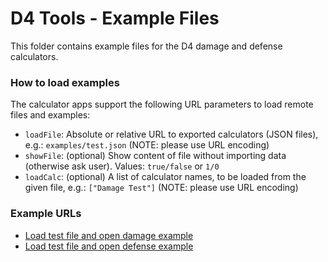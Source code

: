# D4 Tools - Example Files

This folder contains example files for the D4 damage and defense calculators.

### How to load examples

The calculator apps support the following URL parameters to load remote files and examples:
- `loadFile`: Absolute or relative URL to exported calculators (JSON files), e.g.: `examples/test.json` (NOTE: please use URL encoding)
- `showFile`: (optional) Show content of file without importing data (otherwise ask user). Values: `true/false` or `1/0`
- `loadCalc`: (optional) A list of calculator names, to be loaded from the given file, e.g.: `["Damage Test"]` (NOTE: please use URL encoding)

### Example URLs

- [Load test file and open damage example](https://bytemind-de.github.io/apps/d4/damage.html?loadFile=examples%2Ftest_dmg.json&showFile=true&loadCalc=%5B%22Damage%20Test%22%5D)
- [Load test file and open defense example](https://bytemind-de.github.io/apps/d4/defense.html?loadFile=examples%2Ftest_def.json&showFile=true&loadCalc=%5B%22Defense%20Test%22%5D)

